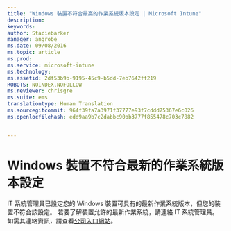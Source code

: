 ```yaml
---
title: "Windows 裝置不符合最高的作業系統版本設定 | Microsoft Intune"
description: 
keywords: 
author: Staciebarker
manager: angrobe
ms.date: 09/08/2016
ms.topic: article
ms.prod: 
ms.service: microsoft-intune
ms.technology: 
ms.assetid: 2df53b9b-9195-45c9-b5dd-7eb7642ff219
ROBOTS: NOINDEX,NOFOLLOW
ms.reviewer: chrisgre
ms.suite: ems
translationtype: Human Translation
ms.sourcegitcommit: 964f39fa7a3971f37777e93f7cddd75367e6c026
ms.openlocfilehash: edd9aa9b7c2dabbc90bb3777f855478c703c7882


---
```



# Windows 裝置不符合最新的作業系統版本設定

IT 系統管理員已設定您的 Windows 裝置可具有的最新作業系統版本，但您的裝置不符合該設定。 若要了解裝置允許的最新作業系統，請連絡 IT 系統管理員。 如需其連絡資訊，請查看[公司入口網站](http://portal.manage.microsoft.com)。



<!--HONumber=Oct16_HO2-->


